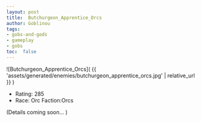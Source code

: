 ```yaml
---
layout: post
title:  Butchurgeon_Apprentice_Orcs
author: Goblinou
tags:
- gobs-and-gods
- gameplay
- gobs
toc:  false
---
```


![Butchurgeon_Apprentice_Orcs]( {{ 'assets/generated/enemies/butchurgeon_apprentice_orcs.jpg' | relative_url }} )
- Rating: 285
- Race: Orc  Faction:Orcs

(Details coming soon... )